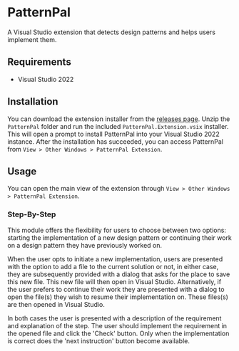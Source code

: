 # PatternPal

A Visual Studio extension that detects design patterns and helps users implement them.

## Requirements

- Visual Studio 2022

## Installation

You can download the extension installer from the [releases page]. Unzip the `PatternPal` folder and
run the included `PatternPal.Extension.vsix` installer. This will open a prompt to install
PatternPal into your Visual Studio 2022 instance. After the installation has succeeded, you can
access PatternPal from `View > Other Windows > PatternPal Extension`.

## Usage

You can open the main view of the extension through `View > Other Windows > PatternPal Extension`.

### Step-By-Step
This module offers the flexibility for users to choose between two options: starting the implementation of a new design pattern or continuing their work on a design pattern they have previously worked on.

When the user opts to initiate a new implementation, users are presented with the option to add a file to the current solution or not, in either case, they are subsequently provided with a dialog that asks for the place to save this new file. This new file will then open in Visual Studio. Alternatively, if the user prefers to continue their work they are presented with a dialog to open the file(s) they wish to resume their implementation on. These files(s) are then opened in Visual Studio.

In both cases the user is presented with a description of the requirement and explanation of the step. The user should implement the requirement in the opened file and click the 'Check' button. Only when the implementation is correct does the 'next instruction' button become available.

[releases page]: https://github.com/PatternPal/PatternPal/releases/latest
